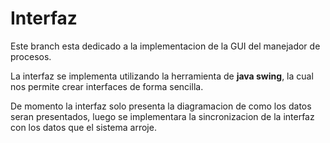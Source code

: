 # Interfaz

Este branch esta dedicado a la implementacion de la GUI del manejador de procesos.

La interfaz se implementa utilizando la herramienta de  **java swing**, la cual nos permite crear interfaces de forma sencilla.

De momento la interfaz solo presenta la diagramacion de como los datos seran presentados, luego se implementara la sincronizacion de la interfaz con los datos que el sistema arroje.

